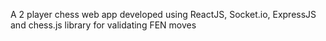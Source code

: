 A 2 player chess web app developed using ReactJS, Socket.io, ExpressJS and chess.js library for validating FEN moves
